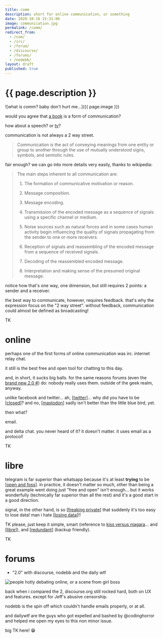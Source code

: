 ```yaml
---
title: comm
description: short for online communication, or something
date: 2020-10-16 15:31:00
image: communication.jpg
permalink: /comm/
redirect_from:
  - /com/
  - /irc/
  - /forum/
  - /discourse/
  - /forums/
  - /nodebb/
layout: draft
published: true
---
```


# {{ page.description }}

![what is comm? baby don't hurt me...]({{ page.image }})

would you agree that [a book](/books) is a form of communication?

how about a speech? or [tv](/tv)?

communication is not always a 2 way street.

> Communication is the act of conveying meanings from one entity or group to another through the use of mutually understood signs, symbols, and semiotic rules.

fair enough? we can go into more details very easily, thanks to wikipedia:

> The main steps inherent to all communication are: 
> 
> 1. The formation of communicative motivation or reason. 
> 
> 2. Message composition. 
> 
> 3. Message encoding. 
> 
> 4. Transmission of the encoded message as a sequence of signals using a specific channel or medium. 
> 
> 5. Noise sources such as natural forces and in some cases human activity begin influencing the quality of signals propagating from the sender to one or more receivers. 
> 
> 6. Reception of signals and reassembling of the encoded message from a sequence of received signals. 
> 
> 7. Decoding of the reassembled encoded message. 
> 
> 8. Interpretation and making sense of the presumed original message.

notice how that's one way, one dimension, but still requires 2 points: a sender and a receiver.

the best way to communicate, however, requires feedback. that's why the expression focus on the "2 way street". without feedback, communication could almost be defined as broadcasting!

TK

# online

perhaps one of the first forms of online communication was irc. internet relay chat.

it still is the best free and open tool for chatting to this day.

and, in short, it sucks big balls. for the same reasons forums (even the [brand new 2.0 #](#forums)) do: nobody really uses them. outside of the geek realm, anyway.

unlike facebook and twitter... ah, [[twitter](/twitter)]... why did you have to be [[closed](/oss)]? and no, [[mastodon](/mastodon)] sadly isn't better than the little blue bird, yet.

then what?

email.

and delta chat. you never heard of it? it doesn't matter. it uses email as a protocol!

TK

# libre

telegram is far superior than whatsapp because it's at least **trying** to be [[open and foss](/foss)]. in practice, it doesn't matter so much, other than being a great example went doing just "free and open" isn't enough... but it works wonderfully (technically far superior than all the rest) and it's a good start in a good direction.

signal, in the other hand, is so [[freaking private](/privacy)] that suddenly it's too easy to lose data! man i hate [[losing data](/backup)]!!

TK please, just keep it simple, smart (reference to [kiss versus niagara](https://github.com/8bitPit/Niagara-Issues/issues/180#issuecomment-686421514)... and [[libre](/open)]), and [[redundant](/redundancy)] (backup friendly).

TK

# forums

- "2.0" with discourse, nodebb and the daily wtf

![people hotly debating online, or a scene from girl boss](discussing.jpg)

back when i compared the 2, 
discourse.org still rocked hard, both on UX and features. except for Jeff's abusive censorship.

nodebb is the spin off which couldn't handle emails properly, or at all.

and dailywtf are the guys who got expelled and bashed by @codinghorror and helped me open my eyes to this non minor issue.

big TK here! 😁
